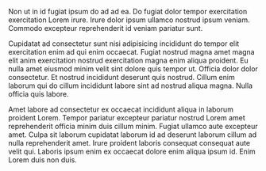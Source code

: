 Non ut in id fugiat ipsum do ad ad ea. Do fugiat dolor tempor exercitation exercitation Lorem irure. Irure dolor ipsum ullamco nostrud ipsum veniam. Commodo excepteur reprehenderit id veniam pariatur sunt.

Cupidatat ad consectetur sunt nisi adipisicing incididunt do tempor elit exercitation enim ad qui enim occaecat. Fugiat nostrud magna amet magna elit anim exercitation nostrud exercitation magna enim aliqua proident. Eu nulla amet eiusmod minim velit sint dolore quis tempor ut. Officia dolor dolor consectetur. Et nostrud incididunt deserunt quis nostrud. Cillum enim laborum qui do cillum incididunt labore sint ad nostrud aliqua magna. Nulla officia quis labore.

Amet labore ad consectetur ex occaecat incididunt aliqua in laborum proident Lorem. Tempor pariatur excepteur pariatur nostrud Lorem amet reprehenderit officia minim duis cillum minim. Fugiat ullamco aute excepteur amet. Culpa sit laborum cupidatat laborum id ad deserunt laborum cillum ad nulla reprehenderit amet. Irure proident laboris consequat consequat aute velit qui. Laboris ipsum enim ex occaecat dolore enim aliqua ipsum id. Enim Lorem duis non duis.